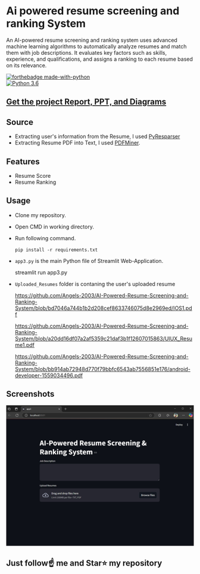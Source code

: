 # Ai powered resume screening and ranking System
An AI-powered resume screening and ranking system uses advanced machine learning algorithms to automatically analyze resumes and match them with job descriptions. It evaluates key factors such as skills, experience, and qualifications, and assigns a ranking to each resume based on its relevance.

[![forthebadge made-with-python](http://ForTheBadge.com/images/badges/made-with-python.svg)](https://www.python.org/)                 
[![Python 3.6](https://img.shields.io/badge/python-3.6-blue.svg)](https://www.python.org/downloads/release/python-360/)   

## [Get the project Report, PPT, and Diagrams](https://kushalbhavsar1820.stores.instamojo.com/product/864991/smart-resume-analyzer-ppt-report-and-diagram-c091f/)
## Source
- Extracting user's information from the Resume, I used [PyResparser](https://omkarpathak.in/pyresparser/)
- Extracting Resume PDF into Text, I used [PDFMiner](https://pypi.org/project/pdfminer/).

## Features
- Resume Score
- Resume Ranking

## Usage
- Clone my repository.
- Open CMD in working directory.
- Run following command.
  ```
  pip install -r requirements.txt
  ```
- `app3.py` is the main Python file of Streamlit Web-Application. 

  streamlit run app3.py
- `Uploaded_Resumes` folder is contaning the user's uploaded resume

   https://github.com/Angels-2003/AI-Powered-Resume-Screening-and-Ranking-System/blob/bd7046a744b1b2d208cef8633746075d8e2969ed/IOS1.pdf

   https://github.com/Angels-2003/AI-Powered-Resume-Screening-and-Ranking-System/blob/a20dd16df07a2af5359c21daf3b1f12607015863/UIUX_Resume1.pdf

   https://github.com/Angels-2003/AI-Powered-Resume-Screening-and-Ranking-System/blob/bb914ab72948d770f79bbfc6543ab7556851e176/android-developer-1559034496.pdf
  
  

## Screenshots
<img src="https://github.com/Angels-2003/AI-Powered-Resume-Screening-and-Ranking-System/blob/b5f8e4e553f6ee9ec72ea1f1397bade57522189b/scr1.jpg">






## Just follow☝️ me and Star⭐ my repository 

